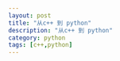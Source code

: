 ```yaml
---
layout: post
title: "从c++ 到 python"
description: "从c++ 到 python"
category: python
tags: [c++,python]
---
```


